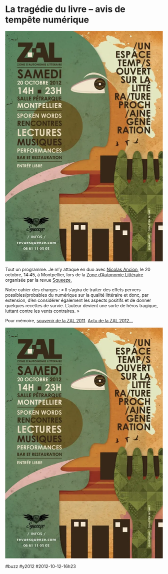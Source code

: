# La tragédie du livre – avis de tempête numérique

![](_i/Flyer-Recto-10X15_web11.webp)

Tout un programme. Je m’y attaque en duo avec [Nicolas Ancion](http://revuesqueeze.com/actualites/zal2/), le 20 octobre, 14:45, à Montpellier, lors de la [Zone d’Autonomie Littéraire](http://revuesqueeze.com/actualites/zal2/) organisée par la revue [Squeeze.](http://revuesqueeze.com)

Notre cahier des charges : « Il s’agira de traiter des effets pervers possibles/probables du numérique sur la qualité littéraire et donc, par extension, d’en considérer également les aspects positifs et de donner quelques recettes de survie. L’auteur devient une sorte de héros tragique, luttant contre les vents contraires. »

Pour mémoire, [souvenir de la ZAL 2011](../../2011/2/papier-numerique-faites-lamour-pas-la-guerre.md). [Actu de la ZAL 2012...](http://www.facebook.com/events/506209666071401/)

![](_i/Flyer-Recto-10X15_web11.webp)

#buzz #y2012 #2012-10-12-16h23
